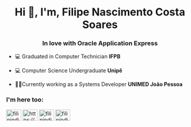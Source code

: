 <h1 align="center">Hi 👋, I'm, Filipe Nascimento Costa Soares</h1>
<h3 align="center">In love with Oracle Application Express</h3>

- 💻 Graduated in Computer Technician **IFPB**

- 💻 Computer Science Undergraduate **Unipê**

- 👨‍💻Currently working as a Systems Developer **UNIMED João Pessoa**

<h3 align="left">I'm here too:</h3>
<p align="left">
<a href="https://twitter.com/filipe_acht" target="blank"><img align="center" src="https://cdn.jsdelivr.net/npm/simple-icons@3.0.1/icons/twitter.svg" alt="filipindie" height="30" width="40" /></a>
<a href="https://www.linkedin.com/in/filipe-nascimento-costa-soares-602bb11b4/" target="blank"><img align="center" src="https://cdn.jsdelivr.net/npm/simple-icons@3.0.1/icons/linkedin.svg" alt="https://www.linkedin.com/in/filipe-nascimento-costa-soares-602bb11b4/" height="30" width="40" /></a>
<a href="https://instagram.com/filipe_acht" target="blank"><img align="center" src="https://cdn.jsdelivr.net/npm/simple-icons@3.0.1/icons/instagram.svg" alt="filipindie" height="30" width="40" /></a>
<a href="https://stackexchange.com/users/21429571/filipe-costa" target="blank"><img align="center" src="https://cdn.jsdelivr.net/npm/simple-icons@3.0.1/icons/stackoverflow.svg" alt="filipindie" height="30" width="40" /></a>
</p>

